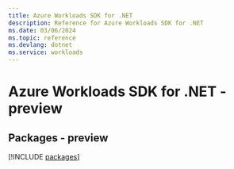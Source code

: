 ```yaml
---
title: Azure Workloads SDK for .NET
description: Reference for Azure Workloads SDK for .NET
ms.date: 03/06/2024
ms.topic: reference
ms.devlang: dotnet
ms.service: workloads
---
```

# Azure Workloads SDK for .NET - preview
## Packages - preview
[!INCLUDE [packages](workloads-index.md)]